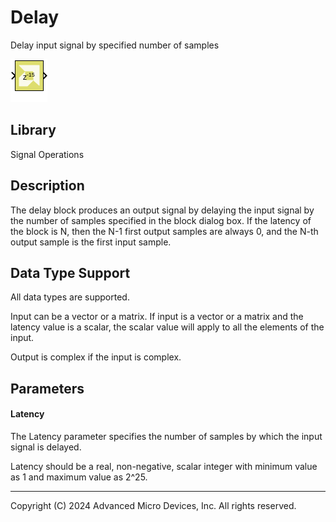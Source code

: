# Delay

Delay input signal by specified number of samples

![](./Images/block.png)

## Library

Signal Operations

## Description

The delay block produces an output signal by delaying the input signal
by the number of samples specified in the block dialog box. If the
latency of the block is N, then the N-1 first output samples are always
0, and the N-th output sample is the first input sample.

## Data Type Support

All data types are supported.

Input can be a vector or a matrix. If input is a vector or a matrix and
the latency value is a scalar, the scalar value will apply to all the
elements of the input.

Output is complex if the input is complex.

## Parameters

#### Latency

The Latency parameter specifies the number of samples by which the input
signal is delayed.

Latency should be a real, non-negative, scalar integer with minimum
value as 1 and maximum value as 2^25.

--------------
Copyright (C) 2024 Advanced Micro Devices, Inc.
All rights reserved.
